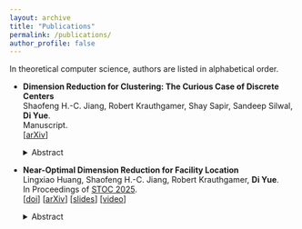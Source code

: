 ```yaml
---
layout: archive
title: "Publications"
permalink: /publications/
author_profile: false
---
```


<!-- {% if site.author.googlescholar %}
  <div class="wordwrap">You can also find my articles on <a href="{{site.author.googlescholar}}">my Google Scholar profile</a>.</div>
{% endif %}

{% include base_path %}

{% for post in site.publications reversed %}
  {% include archive-single.html %}
{% endfor %} -->
In theoretical computer science, authors are listed in alphabetical order.

- **Dimension Reduction for Clustering: The Curious Case of Discrete Centers** <br>
Shaofeng H.-C. Jiang, Robert Krauthgamer, Shay Sapir, Sandeep Silwal, **Di Yue**. <br>
Manuscript. <br>
[[arXiv](https://arxiv.org/abs/2509.07444)]
  <details><summary>Abstract</summary>
  <font size=2>
  The Johnson-Lindenstrauss transform is a fundamental method for dimension
  reduction in Euclidean spaces, that can map any dataset of $n$ points into
  dimension $O(\log n)$ with low distortion of their distances. This dimension
  bound is tight in general, but one can bypass it for specific problems. Indeed,
  tremendous progress has been made for clustering problems, especially in the
  \emph{continuous} setting where centers can be picked from the ambient space
  $\mathbb{R}^d$. Most notably, for $k$-median and $k$-means, the dimension bound
  was improved to $O(\log k)$ [Makarychev, Makarychev and Razenshteyn, STOC
  2019]. <br><br>

  We explore dimension reduction for clustering in the \emph{discrete} setting,
  where centers can only be picked from the dataset, and present two results that
  are both parameterized by the doubling dimension of the dataset, denoted as
  $\operatorname{ddim}$. The first result shows that dimension
  $O_{\epsilon}(\operatorname{ddim} + \log k + \log\log n)$ suffices, and is
  moreover tight, to guarantee that the cost is preserved within factor
  $1\pm\epsilon$ for every set of centers. Our second result eliminates the
  $\log\log n$ term in the dimension through a relaxation of the guarantee
  (namely, preserving the cost only for all approximately-optimal sets of
  centers), which maintains its usefulness for downstream applications. <br><br>

  Overall, we achieve strong dimension reduction in the discrete setting, and
  find that it differs from the continuous setting not only in the dimension
  bound, which depends on the doubling dimension, but also in the guarantees
  beyond preserving the optimal value, such as which clusterings are preserved.
  </font>
  </details>


- **Near-Optimal Dimension Reduction for Facility Location**  <br>
  Lingxiao Huang, Shaofeng H.-C. Jiang, Robert Krauthgamer, **Di Yue**. <br>
  In Proceedings of [STOC 2025](https://acm-stoc.org/stoc2025/). <br>
  [[doi](https://dl.acm.org/doi/10.1145/3717823.3718214)]
  [[arXiv](https://arxiv.org/abs/2411.05432)]
  [[slides](/files/dim_reduction_FL/FL_talk_STOC.pdf)]
  [[video](https://www.youtube.com/watch?v=L0xXUzmzltw&list=PL2200vk1q4pnCq8BwJXwnD6SohMwST6aY&index=88&t=4s)]
  <details><summary>Abstract</summary>
  <font size=2>
  Oblivious dimension reduction, à la the Johnson-Lindenstrauss (JL) Lemma,
  is a fundamental approach for processing high-dimensional data.
  We study this approach for Uniform Facility Location (UFL)
  on a Euclidean input $X \subset\mathbb R^d$,
  where facilities can lie in the ambient space (not restricted to $X$).
  Our main result is that target dimension $m=\tilde{O}(\epsilon^{-2} \mathrm{ddim})$
  suffices to $(1+\epsilon)$-approximate the optimal value of UFL
  on inputs whose doubling dimension is bounded by $\mathrm{ddim}$.
  It significantly improves over previous results, that could only achieve
  $O(1)$-approximation [Narayanan, Silwal, Indyk, and Zamir, ICML 2021]
  or dimension $m=O(\epsilon^{-2}\log n)$ for $n=|X|$,
  which follows from [Makarychev, Makarychev, and Razenshteyn, STOC 2019]. <br><br>

  Our oblivious dimension reduction
  has immediate implications to streaming and offline algorithms,
  by employing known algorithms for low dimension.
  In dynamic geometric streams, 
  it implies a $(1+\epsilon)$-approximation algorithm
  that uses $O(\epsilon^{-1}\log n)^{\tilde{O}(\mathrm{ddim}/\epsilon^{2})}$ bits of space,
  which is the first streaming algorithm for UFL to utilize the doubling dimension.
  In the offline setting, it implies a $(1+\epsilon)$-approximation algorithm,
  which we further refine to run in time
  $((1/\epsilon)^{\tilde O(\mathrm{ddim})} d +  2^{(1/\epsilon)^{\tilde O(\mathrm{ddim})}}) \cdot \tilde{O}(n)$. 
  Prior work has a similar running time but requires some restriction
  on the facilities [Cohen-Addad, Feldmann and Saulpic, JACM 2021]. <br><br>

  Our main technical contribution is a fast procedure to decompose
  an input $X$ into several $k$-median instances for small $k$.
  This decomposition is inspired by, but has several significant differences from [Czumaj, Lammersen, Monemizadeh and Sohler, SODA 2013],
  and is key to both our dimension reduction and our PTAS. <br>
  </font>
  </details>